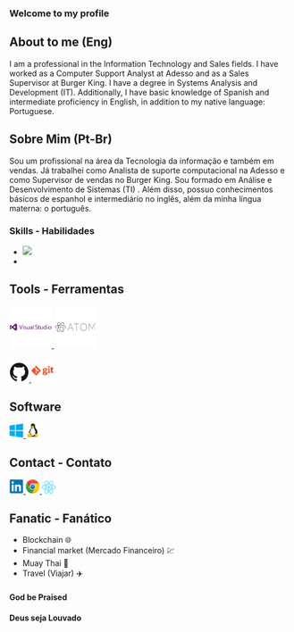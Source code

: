 ### Welcome to my profile



## About to me (Eng)

I am a professional in the Information Technology and Sales fields. I have worked as a Computer Support Analyst at Adesso and as a Sales Supervisor at Burger King. I have a degree in Systems Analysis and Development (IT). Additionally, I have basic knowledge of Spanish and intermediate proficiency in English, in addition to my native language: Portuguese.

## Sobre Mim (Pt-Br)
Sou um profissional na área da Tecnologia da informação e também em vendas. Já trabalhei como Analista de suporte computacional na Adesso e como Supervisor de vendas no Burger King. Sou formado em Análise e Desenvolvimento de Sistemas (TI) . Além disso, possuo conhecimentos básicos de espanhol e intermediário no inglês, além da minha língua materna: o português.


### Skills - Habilidades

  <div>
      <ul>  
          <li>
            <a href="">
              <img width="15%" src="https://user-images.githubusercontent.com/48757466/231865453-c46abead-c5d0-4ee6-a48f-17c683dd2641.svg"/>
            </a>
           <li/>
      </ul>
  </div>
  
  ## Tools - Ferramentas
  
   <div>
        <span>
          <a href="https://visualstudio.microsoft.com/pt-br/" target="_blank">
            <img width="15%" src="https://raw.githubusercontent.com/devicons/devicon/master/icons/visualstudio/visualstudio-plain-wordmark.svg">
          </a>
        </span>
        <span>
          <a href="https://atom.io" target="_blank">
            <img width="15%" src="https://raw.githubusercontent.com/devicons/devicon/master/icons/atom/atom-original-wordmark.svg">
          </a>
        </span> 
  </div>
  
  <br>
  
  <div
       <span>
         <a href="https://github.com" target="_blank">
          <img width="7%" src="https://raw.githubusercontent.com/devicons/devicon/master/icons/github/github-original.svg">
         </a>
        </span>
        <span>
          <a href="https://git-scm.com" target="_blank">
            <img width="8%" src="https://raw.githubusercontent.com/devicons/devicon/master/icons/git/git-plain-wordmark.svg">
          </a>
        </span>
  </div>
    
  ## Software
  
  <div>
        <span>
          <a href="https://www.microsoft.com/pt-br/windows/" target="_blank">
            <img width="5%" src="https://raw.githubusercontent.com/devicons/devicon/master/icons/windows8/windows8-original.svg">
          </a>
        </span>
        <span>
          <a href="https://www.linux.org" target="_blank">
            <img width="5%" src="https://raw.githubusercontent.com/devicons/devicon/master/icons/linux/linux-original.svg">
          </a>
        </span>
  </div>

## Contact - Contato

  <div>
        <span>   
          <a href="https://www.linkedin.com/in/jhonatan-pinheiro-96674316b/" target="_blank">
            <img width="5%" src="https://raw.githubusercontent.com/devicons/devicon/master/icons/linkedin/linkedin-original.svg">
          </a>
        </span>
        <span>
          <a href="https://www.linkedin.com/in/jhonatan-pinheiro-96674316b/" target="_blank">
            <img width="5%" alt="Django" src="https://raw.githubusercontent.com/devicons/devicon/master/icons/chrome/chrome-original.svg">
          </a>
        </span>
        <span>
          <a href="https://www.linkedin.com/in/jhonatan-pinheiro-96674316b/" target="_blank" >
            <img width="5%" alt="React Native" src="data:image/svg+xml;base64,PHN2ZyB4bWxucz0iaHR0cDovL3d3dy53My5vcmcvMjAwMC9zdmciIHZpZXdCb3g9Ii0xMS41IC0xMC4yMzE3NCAyMyAyMC40NjM0OCI+CiAgPHRpdGxlPlJlYWN0IExvZ288L3RpdGxlPgogIDxjaXJjbGUgY3g9IjAiIGN5PSIwIiByPSIyLjA1IiBmaWxsPSIjNjFkYWZiIi8+CiAgPGcgc3Ryb2tlPSIjNjFkYWZiIiBzdHJva2Utd2lkdGg9IjEiIGZpbGw9Im5vbmUiPgogICAgPGVsbGlwc2Ugcng9IjExIiByeT0iNC4yIi8+CiAgICA8ZWxsaXBzZSByeD0iMTEiIHJ5PSI0LjIiIHRyYW5zZm9ybT0icm90YXRlKDYwKSIvPgogICAgPGVsbGlwc2Ugcng9IjExIiByeT0iNC4yIiB0cmFuc2Zvcm09InJvdGF0ZSgxMjApIi8+CiAgPC9nPgo8L3N2Zz4K"/> 
          </a>
        </span>
  
  
  
  
  
  </div>
 
 
## Fanatic - Fanático

  - Blockchain :globe_with_meridians:
  - Financial market (Mercado Financeiro) :chart:
  - Muay Thai :boxing_glove:
  - Travel (Viajar) :airplane:



#### God be Praised
#### Deus seja  Louvado 

 


<!--
**JhonatanPinheiro/JhonatanPinheiro** is a ✨ _special_ ✨ repository because its `README.md` (this file) appears on your GitHub profile.


